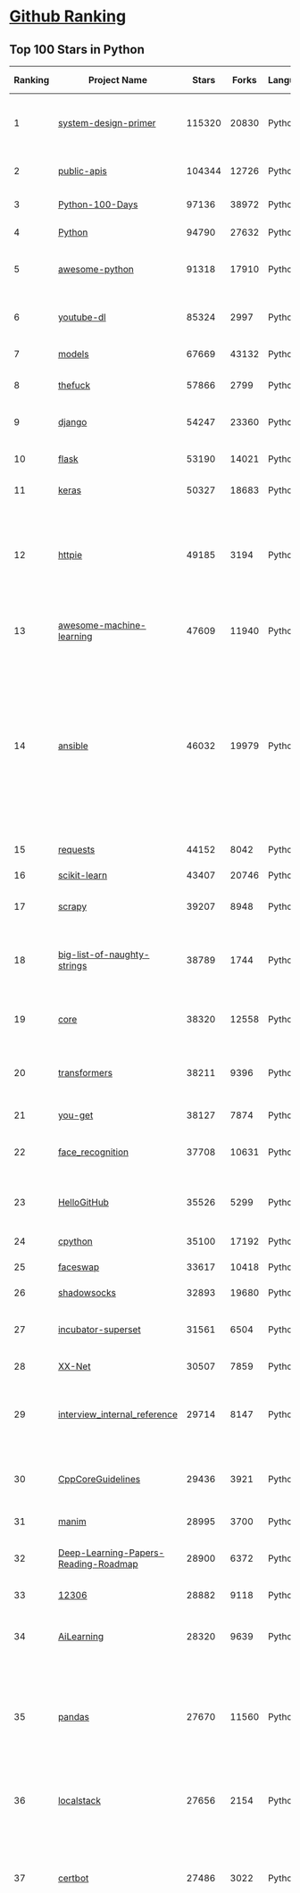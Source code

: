 [Github Ranking](../README.md)
==========

## Top 100 Stars in Python

| Ranking | Project Name | Stars | Forks | Language | Open Issues | Description | Last Commit |
| ------- | ------------ | ----- | ----- | -------- | ----------- | ----------- | ----------- |
| 1 | [system-design-primer](https://github.com/donnemartin/system-design-primer) | 115320 | 20830 | Python | 168 | Learn how to design large-scale systems. Prep for the system design interview.  Includes Anki flashcards. | 2020-11-29T17:54:09Z |
| 2 | [public-apis](https://github.com/public-apis/public-apis) | 104344 | 12726 | Python | 213 | A collective list of free APIs for use in software and web development. | 2020-12-17T05:56:13Z |
| 3 | [Python-100-Days](https://github.com/jackfrued/Python-100-Days) | 97136 | 38972 | Python | 513 | Python - 100天从新手到大师 | 2020-12-17T08:45:16Z |
| 4 | [Python](https://github.com/TheAlgorithms/Python) | 94790 | 27632 | Python | 43 | All Algorithms implemented in Python | 2020-12-17T07:51:28Z |
| 5 | [awesome-python](https://github.com/vinta/awesome-python) | 91318 | 17910 | Python | 110 | A curated list of awesome Python frameworks, libraries, software and resources | 2020-12-17T06:10:58Z |
| 6 | [youtube-dl](https://github.com/ytdl-org/youtube-dl) | 85324 | 2997 | Python | 3929 | Command-line program to download videos from YouTube.com and other video sites | 2020-12-17T09:06:28Z |
| 7 | [models](https://github.com/tensorflow/models) | 67669 | 43132 | Python | 1038 | Models and examples built with TensorFlow | 2020-12-17T05:59:47Z |
| 8 | [thefuck](https://github.com/nvbn/thefuck) | 57866 | 2799 | Python | 246 | Magnificent app which corrects your previous console command. | 2020-11-18T09:43:13Z |
| 9 | [django](https://github.com/django/django) | 54247 | 23360 | Python | 175 | The Web framework for perfectionists with deadlines. | 2020-12-17T09:39:50Z |
| 10 | [flask](https://github.com/pallets/flask) | 53190 | 14021 | Python | 22 | The Python micro framework for building web applications. | 2020-12-09T06:12:49Z |
| 11 | [keras](https://github.com/keras-team/keras) | 50327 | 18683 | Python | 3128 | Deep Learning for humans | 2020-12-16T17:35:37Z |
| 12 | [httpie](https://github.com/httpie/httpie) | 49185 | 3194 | Python | 145 | As easy as /aitch-tee-tee-pie/ 🥧 Modern, user-friendly command-line HTTP client for the API era. JSON support, colors, sessions, downloads, plugins & more. https://twitter.com/httpie | 2020-12-02T17:46:10Z |
| 13 | [awesome-machine-learning](https://github.com/josephmisiti/awesome-machine-learning) | 47609 | 11940 | Python | 2 | A curated list of awesome Machine Learning frameworks, libraries and software. | 2020-12-14T21:54:45Z |
| 14 | [ansible](https://github.com/ansible/ansible) | 46032 | 19979 | Python | 1998 | Ansible is a radically simple IT automation platform that makes your applications and systems easier to deploy and maintain. Automate everything from code deployment to network configuration to cloud management, in a language that approaches plain English, using SSH, with no agents to install on remote systems. https://docs.ansible.com. | 2020-12-17T12:12:13Z |
| 15 | [requests](https://github.com/psf/requests) | 44152 | 8042 | Python | 298 | A simple, yet elegant HTTP library. | 2020-12-16T19:39:47Z |
| 16 | [scikit-learn](https://github.com/scikit-learn/scikit-learn) | 43407 | 20746 | Python | 2296 | scikit-learn: machine learning in Python | 2020-12-17T11:54:45Z |
| 17 | [scrapy](https://github.com/scrapy/scrapy) | 39207 | 8948 | Python | 749 | Scrapy, a fast high-level web crawling & scraping framework for Python. | 2020-12-17T06:16:01Z |
| 18 | [big-list-of-naughty-strings](https://github.com/minimaxir/big-list-of-naughty-strings) | 38789 | 1744 | Python | 73 | The Big List of Naughty Strings is a list of strings which have a high probability of causing issues when used as user-input data. | 2020-10-06T11:10:54Z |
| 19 | [core](https://github.com/home-assistant/core) | 38320 | 12558 | Python | 1678 | :house_with_garden: Open source home automation that puts local control and privacy first | 2020-12-17T13:07:36Z |
| 20 | [transformers](https://github.com/huggingface/transformers) | 38211 | 9396 | Python | 555 | 🤗Transformers: State-of-the-art Natural Language Processing for Pytorch and TensorFlow 2.0. | 2020-12-17T13:30:19Z |
| 21 | [you-get](https://github.com/soimort/you-get) | 38127 | 7874 | Python | 350 | :arrow_double_down: Dumb downloader that scrapes the web | 2020-12-17T09:02:55Z |
| 22 | [face_recognition](https://github.com/ageitgey/face_recognition) | 37708 | 10631 | Python | 560 | The world's simplest facial recognition api for Python and the command line | 2020-12-16T20:34:32Z |
| 23 | [HelloGitHub](https://github.com/521xueweihan/HelloGitHub) | 35526 | 5299 | Python | 26 | :octocat: Find pearls on open-source seashore 分享 GitHub 上有趣、入门级的开源项目 | 2020-12-07T09:00:36Z |
| 24 | [cpython](https://github.com/python/cpython) | 35100 | 17192 | Python | 1409 | The Python programming language | 2020-12-17T13:55:30Z |
| 25 | [faceswap](https://github.com/deepfakes/faceswap) | 33617 | 10418 | Python | 11 | Deepfakes Software For All | 2020-12-15T22:45:32Z |
| 26 | [shadowsocks](https://github.com/shadowsocks/shadowsocks) | 32893 | 19680 | Python | 448 | None | 2019-11-06T02:01:03Z |
| 27 | [incubator-superset](https://github.com/apache/incubator-superset) | 31561 | 6504 | Python | 461 | Apache Superset is a Data Visualization and Data Exploration Platform | 2020-12-17T13:33:19Z |
| 28 | [XX-Net](https://github.com/XX-net/XX-Net) | 30507 | 7859 | Python | 7662 | A proxy tool to bypass GFW. | 2020-10-09T09:04:52Z |
| 29 | [interview_internal_reference](https://github.com/0voice/interview_internal_reference) | 29714 | 8147 | Python | 22 | 2020年最新总结，阿里，腾讯，百度，美团，头条等技术面试题目，以及答案，专家出题人分析汇总。 | 2020-10-17T02:49:24Z |
| 30 | [CppCoreGuidelines](https://github.com/isocpp/CppCoreGuidelines) | 29436 | 3921 | Python | 178 | The C++ Core Guidelines are a set of tried-and-true guidelines, rules, and best practices about coding in C++ | 2020-12-17T04:17:27Z |
| 31 | [manim](https://github.com/3b1b/manim) | 28995 | 3700 | Python | 331 | Animation engine for explanatory math videos | 2020-12-04T16:26:20Z |
| 32 | [Deep-Learning-Papers-Reading-Roadmap](https://github.com/floodsung/Deep-Learning-Papers-Reading-Roadmap) | 28900 | 6372 | Python | 76 | Deep Learning papers reading roadmap for anyone who are eager to learn this amazing tech! | 2020-12-16T05:35:18Z |
| 33 | [12306](https://github.com/testerSunshine/12306) | 28882 | 9118 | Python | 247 | 12306智能刷票，订票 | 2020-11-13T19:05:19Z |
| 34 | [AiLearning](https://github.com/apachecn/AiLearning) | 28320 | 9639 | Python | 33 | AiLearning: 机器学习 - MachineLearning - ML、深度学习 - DeepLearning - DL、自然语言处理 NLP | 2020-12-02T13:36:04Z |
| 35 | [pandas](https://github.com/pandas-dev/pandas) | 27670 | 11560 | Python | 3573 | Flexible and powerful data analysis / manipulation library for Python, providing labeled data structures similar to R data.frame objects, statistical functions, and much more | 2020-12-17T13:53:37Z |
| 36 | [localstack](https://github.com/localstack/localstack) | 27656 | 2154 | Python | 260 | 💻  A fully functional local AWS cloud stack. Develop and test your cloud & Serverless apps offline! | 2020-12-17T10:07:07Z |
| 37 | [certbot](https://github.com/certbot/certbot) | 27486 | 3022 | Python | 568 | Certbot is EFF's tool to obtain certs from Let's Encrypt and (optionally) auto-enable HTTPS on your server.  It can also act as a client for any other CA that uses the ACME protocol. | 2020-12-17T13:09:48Z |
| 38 | [funNLP](https://github.com/fighting41love/funNLP) | 27129 | 8036 | Python | 10 | 中英文敏感词、语言检测、中外手机/电话归属地/运营商查询、名字推断性别、手机号抽取、身份证抽取、邮箱抽取、中日文人名库、中文缩写库、拆字词典、词汇情感值、停用词、反动词表、暴恐词表、繁简体转换、英文模拟中文发音、汪峰歌词生成器、职业名称词库、同义词库、反义词库、否定词库、汽车品牌词库、汽车零件词库、连续英文切割、各种中文词向量、公司名字大全、古诗词库、IT词库、财经词库、成语词库、地名词库、历史名人词库、诗词词库、医学词库、饮食词库、法律词库、汽车词库、动物词库、中文聊天语料、中文谣言数据、百度中文问答数据集、句子相似度匹配算法集合、bert资源、文本生成&摘要相关工具、cocoNLP信息抽取工具、国内电话号码正则匹配、清华大学XLORE:中英文跨语言百科知识图谱、清华大学人工智能技术系列报告、自然语言生成、NLU太难了系列、自动对联数据及机器人、用户名黑名单列表、罪名法务名词及分类模型、微信公众号语料、cs224n深度学习自然语言处理课程、中文手写汉字识别、中文自然语言处理 语料/数据集、变量命名神器、分词语料库+代码、任务型对话英文数据集、ASR 语音数据集 + 基于深度学习的中文语音识别系统、笑声检测器、Microsoft多语言数字/单位/如日期时间识别包、中华新华字典数据库及api(包括常用歇后语、成语、词语和汉字)、文档图谱自动生成、SpaCy 中文模型、Common Voice语音识别数据集新版、神经网络关系抽取、基于bert的命名实体识别、关键词(Keyphrase)抽取包pke、基于医疗领域知识图谱的问答系统、基于依存句法与语义角色标注的事件三元组抽取、依存句法分析4万句高质量标注数据、cnocr：用来做中文OCR的Python3包、中文人物关系知识图谱项目、中文nlp竞赛项目及代码汇总、中文字符数据、speech-aligner: 从“人声语音”及其“语言文本”产生音素级别时间对齐标注的工具、AmpliGraph: 知识图谱表示学习(Python)库：知识图谱概念链接预测、Scattertext 文本可视化(python)、语言/知识表示工具：BERT & ERNIE、中文对比英文自然语言处理NLP的区别综述、Synonyms中文近义词工具包、HarvestText领域自适应文本挖掘工具（新词发现-情感分析-实体链接等）、word2word：(Python)方便易用的多语言词-词对集：62种语言/3,564个多语言对、语音识别语料生成工具：从具有音频/字幕的在线视频创建自动语音识别(ASR)语料库、构建医疗实体识别的模型（包含词典和语料标注）、单文档非监督的关键词抽取、Kashgari中使用gpt-2语言模型、开源的金融投资数据提取工具、文本自动摘要库TextTeaser: 仅支持英文、人民日报语料处理工具集、一些关于自然语言的基本模型、基于14W歌曲知识库的问答尝试--功能包括歌词接龙and已知歌词找歌曲以及歌曲歌手歌词三角关系的问答、基于Siamese bilstm模型的相似句子判定模型并提供训练数据集和测试数据集、用Transformer编解码模型实现的根据Hacker News文章标题自动生成评论、用BERT进行序列标记和文本分类的模板代码、LitBank：NLP数据集——支持自然语言处理和计算人文学科任务的100部带标记英文小说语料、百度开源的基准信息抽取系统、虚假新闻数据集、Facebook: LAMA语言模型分析，提供Transformer-XL/BERT/ELMo/GPT预训练语言模型的统一访问接口、CommonsenseQA：面向常识的英文QA挑战、中文知识图谱资料、数据及工具、各大公司内部里大牛分享的技术文档 PDF 或者 PPT、自然语言生成SQL语句（英文）、中文NLP数据增强（EDA）工具、英文NLP数据增强工具 、基于医药知识图谱的智能问答系统、京东商品知识图谱、基于mongodb存储的军事领域知识图谱问答项目、基于远监督的中文关系抽取、语音情感分析、中文ULMFiT-情感分析-文本分类-语料及模型、一个拍照做题程序、世界各国大规模人名库、一个利用有趣中文语料库 qingyun 训练出来的中文聊天机器人、中文聊天机器人seqGAN、省市区镇行政区划数据带拼音标注、教育行业新闻语料库包含自动文摘功能、开放了对话机器人-知识图谱-语义理解-自然语言处理工具及数据、中文知识图谱：基于百度百科中文页面-抽取三元组信息-构建中文知识图谱、masr: 中文语音识别-提供预训练模型-高识别率、Python音频数据增广库、中文全词覆盖BERT及两份阅读理解数据、ConvLab：开源多域端到端对话系统平台、中文自然语言处理数据集、基于最新版本rasa搭建的对话系统、基于TensorFlow和BERT的管道式实体及关系抽取、一个小型的证券知识图谱/知识库、复盘所有NLP比赛的TOP方案、OpenCLaP：多领域开源中文预训练语言模型仓库、UER：基于不同语料+编码器+目标任务的中文预训练模型仓库、中文自然语言处理向量合集、基于金融-司法领域(兼有闲聊性质)的聊天机器人、g2pC：基于上下文的汉语读音自动标记模块、Zincbase 知识图谱构建工具包、诗歌质量评价/细粒度情感诗歌语料库、快速转化「中文数字」和「阿拉伯数字」、百度知道问答语料库、基于知识图谱的问答系统、jieba_fast 加速版的jieba、正则表达式教程、中文阅读理解数据集、基于BERT等最新语言模型的抽取式摘要提取、Python利用深度学习进行文本摘要的综合指南、知识图谱深度学习相关资料整理、维基大规模平行文本语料、StanfordNLP 0.2.0：纯Python版自然语言处理包、NeuralNLP-NeuralClassifier：腾讯开源深度学习文本分类工具、端到端的封闭域对话系统、中文命名实体识别：NeuroNER vs. BertNER、新闻事件线索抽取、2019年百度的三元组抽取比赛：“科学空间队”源码、基于依存句法的开放域文本知识三元组抽取和知识库构建、中文的GPT2训练代码、ML-NLP - 机器学习(Machine Learning)NLP面试中常考到的知识点和代码实现、nlp4han:中文自然语言处理工具集(断句/分词/词性标注/组块/句法分析/语义分析/NER/N元语法/HMM/代词消解/情感分析/拼写检查、XLM：Facebook的跨语言预训练语言模型、用基于BERT的微调和特征提取方法来进行知识图谱百度百科人物词条属性抽取、中文自然语言处理相关的开放任务-数据集-当前最佳结果、CoupletAI - 基于CNN+Bi-LSTM+Attention 的自动对对联系统、抽象知识图谱、MiningZhiDaoQACorpus - 580万百度知道问答数据挖掘项目、brat rapid annotation tool: 序列标注工具、大规模中文知识图谱数据：1.4亿实体、数据增强在机器翻译及其他nlp任务中的应用及效果、allennlp阅读理解:支持多种数据和模型、PDF表格数据提取工具 、 Graphbrain：AI开源软件库和科研工具，目的是促进自动意义提取和文本理解以及知识的探索和推断、简历自动筛选系统、基于命名实体识别的简历自动摘要、中文语言理解测评基准，包括代表性的数据集&基准模型&语料库&排行榜、树洞 OCR 文字识别 、从包含表格的扫描图片中识别表格和文字、语声迁移、Python口语自然语言处理工具集(英文)、 similarity：相似度计算工具包，java编写、海量中文预训练ALBERT模型 、Transformers 2.0 、基于大规模音频数据集Audioset的音频增强 、Poplar：网页版自然语言标注工具、图片文字去除，可用于漫画翻译 、186种语言的数字叫法库、Amazon发布基于知识的人-人开放领域对话数据集 、中文文本纠错模块代码、繁简体转换 、 Python实现的多种文本可读性评价指标、类似于人名/地名/组织机构名的命名体识别数据集 、东南大学《知识图谱》研究生课程(资料)、. 英文拼写检查库 、 wwsearch是企业微信后台自研的全文检索引擎、CHAMELEON：深度学习新闻推荐系统元架构 、 8篇论文梳理BERT相关模型进展与反思、DocSearch：免费文档搜索引擎、 LIDA：轻量交互式对话标注工具 、aili - the fastest in-memory index in the East 东半球最快并发索引 、知识图谱车音工作项目、自然语言生成资源大全 、中日韩分词库mecab的Python接口库、中文文本摘要/关键词提取、汉字字符特征提取器 (featurizer)，提取汉字的特征（发音特征、字形特征）用做深度学习的特征、中文生成任务基准测评 、中文缩写数据集、中文任务基准测评 - 代表性的数据集-基准(预训练)模型-语料库-baseline-工具包-排行榜、PySS3：面向可解释AI的SS3文本分类器机器可视化工具 、中文NLP数据集列表、COPE - 格律诗编辑程序、doccano：基于网页的开源协同多语言文本标注工具 、PreNLP：自然语言预处理库、简单的简历解析器，用来从简历中提取关键信息、用于中文闲聊的GPT2模型：GPT2-chitchat、基于检索聊天机器人多轮响应选择相关资源列表(Leaderboards、Datasets、Papers)、(Colab)抽象文本摘要实现集锦(教程 、词语拼音数据、高效模糊搜索工具、NLP数据增广资源集、微软对话机器人框架 、 GitHub Typo Corpus：大规模GitHub多语言拼写错误/语法错误数据集、TextCluster：短文本聚类预处理模块 Short text cluster、面向语音识别的中文文本规范化、BLINK：最先进的实体链接库、BertPunc：基于BERT的最先进标点修复模型、Tokenizer：快速、可定制的文本词条化库、中文语言理解测评基准，包括代表性的数据集、基准(预训练)模型、语料库、排行榜、spaCy 医学文本挖掘与信息提取 、 NLP任务示例项目代码集、 python拼写检查库、chatbot-list - 行业内关于智能客服、聊天机器人的应用和架构、算法分享和介绍、语音质量评价指标(MOSNet, BSSEval, STOI, PESQ, SRMR)、 用138GB语料训练的法文RoBERTa预训练语言模型 、BERT-NER-Pytorch：三种不同模式的BERT中文NER实验、无道词典 - 有道词典的命令行版本，支持英汉互查和在线查询、2019年NLP亮点回顾、 Chinese medical dialogue data 中文医疗对话数据集 、最好的汉字数字(中文数字)-阿拉伯数字转换工具、 基于百科知识库的中文词语多词义/义项获取与特定句子词语语义消歧、awesome-nlp-sentiment-analysis - 情感分析、情绪原因识别、评价对象和评价词抽取、LineFlow：面向所有深度学习框架的NLP数据高效加载器、中文医学NLP公开资源整理 、MedQuAD：(英文)医学问答数据集、将自然语言数字串解析转换为整数和浮点数、Transfer Learning in Natural Language Processing (NLP) 、面向语音识别的中文/英文发音辞典、Tokenizers：注重性能与多功能性的最先进分词器、CLUENER 细粒度命名实体识别 Fine Grained Named Entity Recognition、 基于BERT的中文命名实体识别、中文谣言数据库、NLP数据集/基准任务大列表、nlp相关的一些论文及代码, 包括主题模型、词向量(Word Embedding)、命名实体识别(NER)、文本分类(Text Classificatin)、文本生成(Text Generation)、文本相似性(Text Similarity)计算等，涉及到各种与nlp相关的算法，基于keras和tensorflow 、Python文本挖掘/NLP实战示例、 Blackstone：面向非结构化法律文本的spaCy pipeline和NLP模型通过同义词替换实现文本“变脸” 、中文 预训练 ELECTREA 模型: 基于对抗学习 pretrain Chinese Model 、albert-chinese-ner - 用预训练语言模型ALBERT做中文NER 、基于GPT2的特定主题文本生成/文本增广、开源预训练语言模型合集、多语言句向量包、编码、标记和实现：一种可控高效的文本生成方法、 英文脏话大列表 、attnvis：GPT2、BERT等transformer语言模型注意力交互可视化、CoVoST：Facebook发布的多语种语音-文本翻译语料库，包括11种语言(法语、德语、荷兰语、俄语、西班牙语、意大利语、土耳其语、波斯语、瑞典语、蒙古语和中文)的语音、文字转录及英文译文、Jiagu自然语言处理工具 - 以BiLSTM等模型为基础，提供知识图谱关系抽取 中文分词 词性标注 命名实体识别 情感分析 新词发现 关键词 文本摘要 文本聚类等功能、用unet实现对文档表格的自动检测，表格重建、NLP事件提取文献资源列表 、 金融领域自然语言处理研究资源大列表、CLUEDatasetSearch - 中英文NLP数据集：搜索所有中文NLP数据集，附常用英文NLP数据集 、medical_NER - 中文医学知识图谱命名实体识别 、(哈佛)讲因果推理的免费书、知识图谱相关学习资料/数据集/工具资源大列表、Forte：灵活强大的自然语言处理pipeline工具集 、Python字符串相似性算法库、PyLaia：面向手写文档分析的深度学习工具包、TextFooler：针对文本分类/推理的对抗文本生成模块、Haystack：灵活、强大的可扩展问答(QA)框架、中文关键短语抽取工具 | 2020-10-02T02:52:32Z |
| 39 | [sentry](https://github.com/getsentry/sentry) | 26795 | 3040 | Python | 335 | Sentry is cross-platform application monitoring, with a focus on error reporting. | 2020-12-17T13:54:26Z |
| 40 | [python-patterns](https://github.com/faif/python-patterns) | 26556 | 5540 | Python | 11 | A collection of design patterns/idioms in Python | 2020-10-14T21:02:45Z |
| 41 | [bert](https://github.com/google-research/bert) | 26187 | 7426 | Python | 764 | TensorFlow code and pre-trained models for BERT | 2020-12-12T19:54:13Z |
| 42 | [jieba](https://github.com/fxsjy/jieba) | 24997 | 6026 | Python | 589 | 结巴中文分词 | 2020-12-05T18:32:32Z |
| 43 | [fastapi](https://github.com/tiangolo/fastapi) | 24493 | 1668 | Python | 586 | FastAPI framework, high performance, easy to learn, fast to code, ready for production | 2020-12-17T13:59:59Z |
| 44 | [Detectron](https://github.com/facebookresearch/Detectron) | 23972 | 5276 | Python | 315 | FAIR's research platform for object detection research, implementing popular algorithms like Mask R-CNN and RetinaNet. | 2020-08-20T17:17:26Z |
| 45 | [gym](https://github.com/openai/gym) | 22929 | 6532 | Python | 221 | A toolkit for developing and comparing reinforcement learning algorithms. | 2020-12-15T05:24:48Z |
| 46 | [wtfpython](https://github.com/satwikkansal/wtfpython) | 22799 | 2039 | Python | 40 | What the f*ck Python? | 2020-12-03T06:22:18Z |
| 47 | [cheat.sh](https://github.com/chubin/cheat.sh) | 22679 | 1132 | Python | 78 | the only cheat sheet you need | 2020-12-14T20:36:52Z |
| 48 | [DeepFaceLab](https://github.com/iperov/DeepFaceLab) | 22343 | 5125 | Python | 214 | DeepFaceLab is the leading software for creating deepfakes. | 2020-12-16T14:43:33Z |
| 49 | [YouCompleteMe](https://github.com/ycm-core/YouCompleteMe) | 22272 | 2579 | Python | 32 | A code-completion engine for Vim | 2020-12-16T11:24:30Z |
| 50 | [linux-insides](https://github.com/0xAX/linux-insides) | 22087 | 2507 | Python | 43 | A little bit about a linux kernel | 2020-12-17T10:02:22Z |
| 51 | [Real-Time-Voice-Cloning](https://github.com/CorentinJ/Real-Time-Voice-Cloning) | 21824 | 4203 | Python | 9 | Clone a voice in 5 seconds to generate arbitrary speech in real-time | 2020-11-25T22:34:16Z |
| 52 | [HanLP](https://github.com/hankcs/HanLP) | 21566 | 5838 | Python | 17 | 中文分词 词性标注 命名实体识别 依存句法分析 语义依存分析 新词发现 关键词短语提取 自动摘要 文本分类聚类 拼音简繁转换 自然语言处理 | 2020-12-17T06:26:43Z |
| 53 | [interactive-coding-challenges](https://github.com/donnemartin/interactive-coding-challenges) | 21475 | 3410 | Python | 58 | 120+ interactive Python coding interview challenges (algorithms and data structures).  Includes Anki flashcards. | 2020-12-11T15:29:16Z |
| 54 | [compose](https://github.com/docker/compose) | 21401 | 3522 | Python | 461 | Define and run multi-container applications with Docker | 2020-12-17T00:45:09Z |
| 55 | [pipenv](https://github.com/pypa/pipenv) | 21333 | 1570 | Python | 471 |  Python Development Workflow for Humans. | 2020-12-16T21:44:36Z |
| 56 | [ItChat](https://github.com/littlecodersh/ItChat) | 21047 | 4935 | Python | 230 | A complete and graceful API for Wechat. 微信个人号接口、微信机器人及命令行微信，三十行即可自定义个人号机器人。 | 2020-11-22T19:12:56Z |
| 57 | [mitmproxy](https://github.com/mitmproxy/mitmproxy) | 20955 | 2691 | Python | 296 | An interactive TLS-capable intercepting HTTP proxy for penetration testers and software developers. | 2020-12-15T22:52:28Z |
| 58 | [PayloadsAllTheThings](https://github.com/swisskyrepo/PayloadsAllTheThings) | 20238 | 5999 | Python | 10 | A list of useful payloads and bypass for Web Application Security and Pentest/CTF | 2020-12-17T07:57:28Z |
| 59 | [data-science-ipython-notebooks](https://github.com/donnemartin/data-science-ipython-notebooks) | 19941 | 6343 | Python | 15 | Data science Python notebooks: Deep learning (TensorFlow, Theano, Caffe, Keras), scikit-learn, Kaggle, big data (Spark, Hadoop MapReduce, HDFS), matplotlib, pandas, NumPy, SciPy, Python essentials, AWS, and various command lines. | 2020-10-01T08:40:00Z |
| 60 | [Python](https://github.com/geekcomputers/Python) | 19829 | 9369 | Python | 190 | My Python Examples | 2020-12-15T19:45:33Z |
| 61 | [algo](https://github.com/trailofbits/algo) | 19762 | 1700 | Python | 77 | Set up a personal VPN in the cloud | 2020-12-12T15:37:36Z |
| 62 | [tornado](https://github.com/tornadoweb/tornado) | 19676 | 5286 | Python | 213 | Tornado is a Python web framework and asynchronous networking library, originally developed at FriendFeed. | 2020-12-12T18:34:52Z |
| 63 | [airflow](https://github.com/apache/airflow) | 19611 | 7630 | Python | 921 | Apache Airflow - A platform to programmatically author, schedule, and monitor workflows | 2020-12-17T13:56:39Z |
| 64 | [d2l-zh](https://github.com/d2l-ai/d2l-zh) | 19496 | 5034 | Python | 10 | 《动手学深度学习》：面向中文读者、能运行、可讨论。中英文版被全球140所大学采用教学。 | 2020-12-16T15:05:36Z |
| 65 | [django-rest-framework](https://github.com/encode/django-rest-framework) | 19494 | 5451 | Python | 333 | Web APIs for Django. 🎸 | 2020-12-12T22:20:08Z |
| 66 | [pytorch-tutorial](https://github.com/yunjey/pytorch-tutorial) | 19103 | 6095 | Python | 74 | PyTorch Tutorial for Deep Learning Researchers | 2020-10-20T13:25:13Z |
| 67 | [Mask_RCNN](https://github.com/matterport/Mask_RCNN) | 19049 | 9063 | Python | 1595 | Mask R-CNN for object detection and instance segmentation on Keras and TensorFlow | 2020-11-22T06:26:56Z |
| 68 | [sqlmap](https://github.com/sqlmapproject/sqlmap) | 18932 | 4108 | Python | 45 | Automatic SQL injection and database takeover tool | 2020-12-17T12:50:39Z |
| 69 | [black](https://github.com/psf/black) | 18869 | 1198 | Python | 373 | The uncompromising Python code formatter | 2020-12-15T18:47:58Z |
| 70 | [ML-From-Scratch](https://github.com/eriklindernoren/ML-From-Scratch) | 18601 | 3609 | Python | 34 | Machine Learning From Scratch. Bare bones NumPy implementations of machine learning models and algorithms with a focus on accessibility. Aims to cover everything from linear regression to deep learning. | 2020-11-07T03:53:12Z |
| 71 | [algorithms](https://github.com/keon/algorithms) | 18410 | 3765 | Python | 146 | Minimal examples of data structures and algorithms in Python | 2020-12-07T08:12:04Z |
| 72 | [python-fire](https://github.com/google/python-fire) | 18367 | 1108 | Python | 85 | Python Fire is a library for automatically generating command line interfaces (CLIs) from absolutely any Python object. | 2020-12-16T21:59:17Z |
| 73 | [sherlock](https://github.com/sherlock-project/sherlock) | 18111 | 1885 | Python | 61 | 🔎 Hunt down social media accounts by username across social networks | 2020-12-16T07:59:43Z |
| 74 | [spaCy](https://github.com/explosion/spaCy) | 17846 | 3187 | Python | 92 | 💫 Industrial-strength Natural Language Processing (NLP) with Python and Cython | 2020-12-17T11:13:12Z |
| 75 | [rich](https://github.com/willmcgugan/rich) | 17842 | 505 | Python | 13 | Rich is a Python library for rich text and beautiful formatting in the terminal. | 2020-12-17T10:08:49Z |
| 76 | [redash](https://github.com/getredash/redash) | 17818 | 3060 | Python | 569 | Make Your Company Data Driven. Connect to any data source, easily visualize, dashboard and share your data. | 2020-12-16T23:39:31Z |
| 77 | [python-cheatsheet](https://github.com/gto76/python-cheatsheet) | 17676 | 3390 | Python | 23 | Comprehensive Python Cheatsheet | 2020-12-14T23:40:51Z |
| 78 | [macOS-Security-and-Privacy-Guide](https://github.com/drduh/macOS-Security-and-Privacy-Guide) | 17541 | 1233 | Python | 7 | Guide to securing and improving privacy on macOS | 2020-11-11T19:58:48Z |
| 79 | [NLP-progress](https://github.com/sebastianruder/NLP-progress) | 17452 | 2992 | Python | 39 | Repository to track the progress in Natural Language Processing (NLP), including the datasets and the current state-of-the-art for the most common NLP tasks. | 2020-12-14T01:58:50Z |
| 80 | [algo](https://github.com/wangzheng0822/algo) | 17396 | 5628 | Python | 127 | 数据结构和算法必知必会的50个代码实现 | 2020-12-13T03:57:14Z |
| 81 | [glances](https://github.com/nicolargo/glances) | 17309 | 1131 | Python | 189 | Glances an Eye on your system. A top/htop alternative for GNU/Linux, BSD, Mac OS and Windows operating systems. | 2020-12-13T21:21:03Z |
| 82 | [tqdm](https://github.com/tqdm/tqdm) | 16707 | 865 | Python | 271 | A Fast, Extensible Progress Bar for Python and CLI | 2020-12-17T12:54:39Z |
| 83 | [hosts](https://github.com/StevenBlack/hosts) | 16609 | 1492 | Python | 37 | Consolidating and extending hosts files from several well-curated sources. You can optionally pick extensions to block pornography, social media, and other categories. | 2020-12-14T16:27:57Z |
| 84 | [celery](https://github.com/celery/celery) | 16380 | 3909 | Python | 487 | Distributed Task Queue (development branch) | 2020-12-16T15:37:14Z |
| 85 | [magenta](https://github.com/magenta/magenta) | 16075 | 3282 | Python | 286 | Magenta: Music and Art Generation with Machine Intelligence | 2020-12-03T14:10:02Z |
| 86 | [numpy](https://github.com/numpy/numpy) | 15741 | 5111 | Python | 2241 | The fundamental package for scientific computing with Python. | 2020-12-17T13:40:13Z |
| 87 | [reddit](https://github.com/reddit-archive/reddit) | 15571 | 2861 | Python | 304 | historical code from reddit.com | 2017-10-17T19:57:07Z |
| 88 | [TensorFlow-Course](https://github.com/instillai/TensorFlow-Course) | 15303 | 3118 | Python | 1 | :satellite: Simple and ready-to-use tutorials for TensorFlow  | 2020-11-15T16:50:17Z |
| 89 | [spleeter](https://github.com/deezer/spleeter) | 15030 | 1520 | Python | 87 | Deezer source separation library including pretrained models. | 2020-12-11T12:05:57Z |
| 90 | [examples](https://github.com/pytorch/examples) | 14977 | 7025 | Python | 284 | A set of examples around pytorch in Vision, Text, Reinforcement Learning, etc. | 2020-12-11T01:05:42Z |
| 91 | [professional-programming](https://github.com/charlax/professional-programming) | 14778 | 1322 | Python | 0 | A collection of full-stack resources for programmers. | 2020-11-22T14:42:46Z |
| 92 | [pyspider](https://github.com/binux/pyspider) | 14774 | 3557 | Python | 276 | A Powerful Spider(Web Crawler) System in Python. | 2020-10-22T04:00:13Z |
| 93 | [jumpserver](https://github.com/jumpserver/jumpserver) | 14746 | 4000 | Python | 211 | JumpServer 是全球首款开源的堡垒机，是符合 4A 的专业运维安全审计系统。 | 2020-12-17T10:34:26Z |
| 94 | [cascadia-code](https://github.com/microsoft/cascadia-code) | 14624 | 432 | Python | 50 | This is a fun, new monospaced font that includes programming ligatures and is designed to enhance the modern look and feel of the Windows Terminal. | 2020-11-29T14:44:40Z |
| 95 | [toml](https://github.com/toml-lang/toml) | 14583 | 715 | Python | 38 | Tom's Obvious, Minimal Language | 2020-12-15T02:10:30Z |
| 96 | [locust](https://github.com/locustio/locust) | 14572 | 1988 | Python | 39 | Scalable user load testing tool written in Python | 2020-12-16T16:09:11Z |
| 97 | [ipython](https://github.com/ipython/ipython) | 14536 | 4129 | Python | 1440 | Official repository for IPython itself. Other repos in the IPython organization contain things like the website, documentation builds, etc. | 2020-12-17T13:36:32Z |
| 98 | [Awesome-Linux-Software](https://github.com/luong-komorebi/Awesome-Linux-Software) | 14453 | 1511 | Python | 24 | A list of awesome applications, software, tools and other materials for Linux distros.  | 2020-12-11T23:05:14Z |
| 99 | [CheatSheetSeries](https://github.com/OWASP/CheatSheetSeries) | 14440 | 2125 | Python | 39 | The OWASP Cheat Sheet Series was created to provide a concise collection of high value information on specific application security topics. | 2020-12-06T14:15:19Z |
| 100 | [bokeh](https://github.com/bokeh/bokeh) | 14395 | 3601 | Python | 601 | Interactive Data Visualization in the browser, from  Python | 2020-12-17T10:10:46Z |

